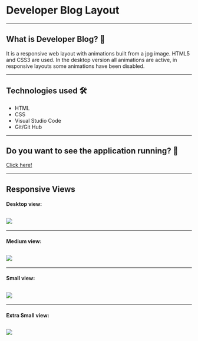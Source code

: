 # Developer Blog Layout
---
## What is Developer Blog? 🤔

It is a responsive web layout with animations built from a jpg image. HTML5 and CSS3 are used. In the desktop version all animations are active, in responsive layouts some animations have been disabled.

---
## Technologies used 🛠️
- HTML
- CSS
- Visual Studio Code
- Git/Git Hub
---
## Do you want to see the application running? 🚀

 [Click here!](https://scarrasco85.github.io/developer-blog)

---
 ## Responsive Views 
#### Desktop view:

![](img/screenshots/version-escritorio.png)
---
***

#### Medium view:

![](img/screenshots/medium-devices.png)
---
***

#### Small view:

![](img/screenshots/small-devices.png)
---
***

#### Extra Small view:

![](img/screenshots/extra-small-device.png)
---